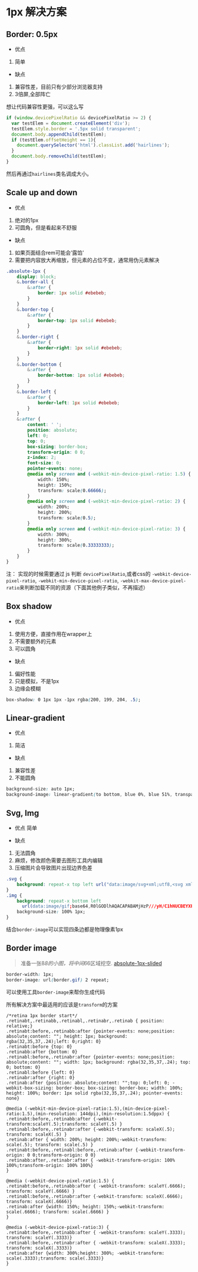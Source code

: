
# 1px 解决方案


## Border: 0.5px

* 优点
1. 简单

* 缺点
1. 兼容性差，目前只有少部分浏览器支持
2. 3倍屏,全部阵亡

想让代码兼容性更强，可以这么写

```js
if (window.devicePixelRatio && devicePixelRatio >= 2) {
  var testElem = document.createElement('div');
  testElem.style.border = '.5px solid transparent';
  document.body.appendChild(testElem);
  if (testElem.offsetHeight == 1){
    document.querySelector('html').classList.add('hairlines');
  }
  document.body.removeChild(testElem);
}
```
然后再通过`hairlines`类名调成大小。

## Scale up and down

* 优点
1. 绝对的1px
2. 可圆角，但是看起来不舒服

* 缺点
1. 如果页面结合rem可能会’露馅’
2. 需要把内容放大再缩放，但元素的占位不变，通常用伪元素解决

```css
.absolute-1px {
    display: block;
    &.border-all {
        &:after {
            border: 1px solid #ebebeb;
        }
    }
    &.border-top {
        &:after {
            border-top: 1px solid #ebebeb;
        }
    }
    &.border-right {
        &:after {
            border-right: 1px solid #ebebeb;
        }
    }
    &.border-bottom {
        &:after {
            border-bottom: 1px solid #ebebeb;
        }
    }
    &.border-left {
        &:after {
            border-left: 1px solid #ebebeb;
        }
    }
    &:after {
        content: ' ';
        position: absolute;
        left: 0;
        top: 0;
        box-sizing: border-box;
        transform-origin: 0 0;
        z-index: 2;
        font-size: 0;
        pointer-events: none;
        @media only screen and (-webkit-min-device-pixel-ratio: 1.5) {
            width: 150%;
            height: 150%;
            transform: scale(0.66666);
        }
        @media only screen and (-webkit-min-device-pixel-ratio: 2) {
            width: 200%;
            height: 200%;
            transform: scale(0.5);
        }
        @media only screen and (-webkit-min-device-pixel-ratio: 3) {
            width: 300%;
            height: 300%;
            transform: scale(0.33333333);
        }
    }
}
```
注： 实现的时候需要通过 js 判断 `devicePixelRatio`,或者css的 `-webkit-device-pixel-ratio`, `-webkit-min-device-pixel-ratio`, `-webkit-max-device-pixel-ratio`来判断加载不同的资源（下面其他例子类似，不再描述）

## Box shadow

* 优点
1. 使用方便，直接作用在wrapper上
2. 不需要额外的元素
3. 可以圆角

* 缺点
1. 偏好性能
2. 只是模拟，不是1px
3. 边缘会模糊

```css
box-shadow: 0 1px 1px -1px rgba(200, 199, 204, .5);
```

## Linear-gradient

* 优点
1. 简洁
* 缺点
1. 兼容性差
2. 不能圆角

```css
background-size: auto 1px;
background-image: linear-gradient(to bottom, blue 0%, blue 51%, transparent 51%);
```
## Svg, Img

* 优点
简单

* 缺点
1. 无法圆角
2. 麻烦，修改颜色需要去图形工具内编辑
3. 压缩图片会导致图片出现边界色差

```css
.svg {
    background: repeat-x top left url("data:image/svg+xml;utf8,<svg xmlns='http://www.w3.org/2000/svg' width='1' height='1'><rect fill='#ff0000' x='0' y='0' width='1' height='0.5'/></svg>");
}
.img {
    background: repeat-x bottom left
      url(data:image/gif;base64,R0lGODlhAQACAPABAMjHzP///yH/C1hNUCBEYXRhWE1QAz94cAAh+QQFAAABACwAAAAAAQACAAACAgwKADs=);
    background-size: 100% 1px;
}
```

结合`border-image`可以实现四条边都是物理像素1px

## Border image
>准备一张8*8的小图，将中间6*6区域挖空.
[absolute-1px-slided](./absolute-1px-slided.png)

```css
border-width: 1px;
border-image: url(border.gif) 2 repeat;
```
可以使用工具`border-image`来帮你生成代码

所有解决方案中最适用的应该是`transform`的方案
```less
/*retina 1px border start*/
.retinabt,.retinabb,.retinabl,.retinabr,.retinab { position: relative;}
.retinabt:before,.retinabb:after {pointer-events: none;position: absolute;content: ""; height: 1px; background: rgba(32,35,37,.24);left: 0;right: 0}
.retinabt:before {top: 0}
.retinabb:after {bottom: 0}
.retinabl:before,.retinabr:after {pointer-events: none;position: absolute;content: ""; width: 1px; background: rgba(32,35,37,.24); top: 0; bottom: 0}
.retinabl:before {left: 0}
.retinabr:after {right: 0}
.retinab:after {position: absolute;content: "";top: 0;left: 0; -webkit-box-sizing: border-box; box-sizing: border-box; width: 100%; height: 100%; border: 1px solid rgba(32,35,37,.24); pointer-events: none}

@media (-webkit-min-device-pixel-ratio:1.5),(min-device-pixel-ratio:1.5),(min-resolution: 144dpi),(min-resolution:1.5dppx) {
.retinabt:before,.retinabb:after {-webkit-transform:scaleY(.5);transform: scaleY(.5) }
.retinabl:before,.retinabr:after {-webkit-transform: scaleX(.5); transform: scaleX(.5) }
.retinab:after { width: 200%; height: 200%;-webkit-transform: scale(.5); transform: scale(.5) }
.retinabt:before,.retinabl:before,.retinab:after {-webkit-transform-origin: 0 0;transform-origin: 0 0}
.retinabb:after,.retinabr:after { -webkit-transform-origin: 100% 100%;transform-origin: 100% 100%}
}

@media (-webkit-device-pixel-ratio:1.5) {
.retinabt:before,.retinabb:after { -webkit-transform: scaleY(.6666); transform: scaleY(.6666) }
.retinabl:before,.retinabr:after {-webkit-transform: scaleX(.6666); transform: scaleX(.6666)}
.retinab:after {width: 150%; height: 150%;-webkit-transform: scale(.6666); transform: scale(.6666) }
}

@media (-webkit-device-pixel-ratio:3) {
.retinabt:before,.retinabb:after { -webkit-transform: scaleY(.3333); transform: scaleY(.3333)}
.retinabl:before,.retinabr:after { -webkit-transform: scaleX(.3333); transform: scaleX(.3333)}
.retinab:after {width: 300%;height: 300%; -webkit-transform: scale(.3333);transform: scale(.3333)}
}
```